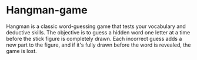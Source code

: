 # Hangman-game
Hangman is a classic word-guessing game that tests your vocabulary and deductive skills. The objective is to guess a hidden word one letter at a time before the stick figure is completely drawn. Each incorrect guess adds a new part to the figure, and if it's fully drawn before the word is revealed, the game is lost.

